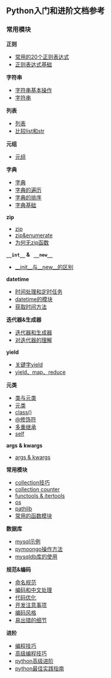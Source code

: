 ## Python入门和进阶文档参考

### 常用模块
**正则**
- [常用的20个正则表达式](https://github.com/fountainhead-gq/ArticleCatalog/blob/master/LearningPython/000_%E5%B8%B8%E7%94%A8%E7%9A%84%E6%AD%A3%E5%88%99%E8%A1%A8%E8%BE%BE%E5%BC%8F.md)
- [正则表达式基础](https://github.com/fountainhead-gq/ArticleCatalog/blob/master/PythonSkill/%E6%AD%A3%E5%88%99%E8%A1%A8%E8%BE%BE%E5%BC%8F.md)

**字符串**
- [字符串基本操作](https://github.com/fountainhead-gq/ArticleCatalog/blob/master/LearningPython/005_%E5%AD%97%E7%AC%A6%E4%B8%B2%E5%9F%BA%E6%9C%AC%E6%93%8D%E4%BD%9C.md)
- [字符串](https://github.com/fountainhead-gq/ArticleCatalog/blob/master/LearningPython/004_%E5%AD%97%E7%AC%A6%E4%B8%B2.md)

**列表**
- [列表](https://github.com/fountainhead-gq/ArticleCatalog/blob/master/LearningPython/006_%E5%88%97%E8%A1%A8.md)
- [比较list和str](https://github.com/fountainhead-gq/ArticleCatalog/blob/master/LearningPython/007_%E6%AF%94%E8%BE%83list%E5%92%8Cstr.md)

**元组**
- [元组](https://github.com/fountainhead-gq/ArticleCatalog/blob/master/LearningPython/008_%E5%85%83%E7%BB%84.md)

**字典**
- [字典](https://github.com/fountainhead-gq/ArticleCatalog/blob/master/LearningPython/009_%E5%AD%97%E5%85%B8.md)
- [字典的遍历](https://github.com/fountainhead-gq/ArticleCatalog/blob/master/PythonSkill/dict%E5%AD%97%E5%85%B8%E9%81%8D%E5%8E%86%E6%96%B9%E6%B3%95.md)
- [字典的排序](https://github.com/fountainhead-gq/ArticleCatalog/blob/master/PythonSkill/dict%E7%9A%84sorted%E6%8E%92%E5%BA%8F.md)
- [字典基础](https://github.com/fountainhead-gq/ArticleCatalog/blob/master/PythonSkill/%E5%AD%97%E5%85%B8.md)

**zip**
- [zip](https://github.com/fountainhead-gq/ArticleCatalog/blob/master/LearningPython/100_%E5%B9%B6%E8%A1%8C%E8%BF%AD%E4%BB%A3.md)
- [zip&enumerate](https://github.com/fountainhead-gq/ArticleCatalog/blob/master/LearningPython/101_zip%E3%80%81enumerate.md)
- [为何无zip函数](https://github.com/fountainhead-gq/ArticleCatalog/blob/master/PythonSkill/%E4%B8%BA%E4%BB%80%E4%B9%88Python%E6%B2%A1%E6%9C%89unzip%E5%87%BD%E6%95%B0.md)

**`__int__` & ` __new__`**
- [__init__与__new__的区别](https://github.com/fountainhead-gq/ArticleCatalog/blob/master/LearningPython/105___new__%E5%92%8C__init__%E7%9A%84%E5%8C%BA%E5%88%AB.md)

**datetime**

- [时间处理和定时任务](https://github.com/fountainhead-gq/ArticleCatalog/blob/master/LearningPython/402_datetime%E5%A4%84%E7%90%86%E6%97%B6%E9%97%B4%E4%B8%8E%E5%AE%9A%E6%97%B6%E4%BB%BB%E5%8A%A1.md)
- [datetime的模块](https://github.com/fountainhead-gq/ArticleCatalog/blob/master/PythonSkill/datetime%E6%A8%A1%E5%9D%97.md)
- [获取时间方法](https://github.com/fountainhead-gq/ArticleCatalog/blob/master/PythonSkill/%E8%8E%B7%E5%8F%96%E6%97%B6%E9%97%B4%E7%9A%84%E6%96%B9%E6%B3%95.md)

**迭代器&生成器**
- [迭代器和生成器](https://github.com/fountainhead-gq/ArticleCatalog/blob/master/LearningPython/107_%E8%BF%AD%E4%BB%A3%E5%99%A8%E4%B8%8E%E7%94%9F%E6%88%90%E5%99%A8.md)
- [对迭代器的理解](https://github.com/fountainhead-gq/ArticleCatalog/blob/master/PythonSkill/%E5%AF%B9%E8%BF%AD%E4%BB%A3%E5%99%A8%E7%9A%84%E7%90%86%E8%A7%A3.md)

**yield**
- [关键字yield](https://github.com/fountainhead-gq/ArticleCatalog/blob/master/LearningPython/403_%E5%A6%82%E4%BD%95%E7%90%86%E8%A7%A3Python%E5%85%B3%E9%94%AE%E5%AD%97yield.md)
- [yield、map、reduce](https://github.com/fountainhead-gq/ArticleCatalog/blob/master/PythonSkill/filter%E3%80%81map%E3%80%81reduce%E3%80%81lambda%E3%80%81yield.md)


**元类**
- [类与元类](https://github.com/fountainhead-gq/ArticleCatalog/blob/master/PythonSkill/Python%E7%B1%BB%E4%B8%8E%E5%85%83%E7%B1%BB%E7%9A%84%E6%8C%96%E6%8E%98.md)
- [元类](https://github.com/fountainhead-gq/ArticleCatalog/blob/master/PythonSkill/%E5%85%83%E7%B1%BB%20metaclass.md)
- [class()](https://github.com/fountainhead-gq/ArticleCatalog/blob/master/PythonSkill/class()%E5%92%8C%E7%89%B9%E6%AE%8A%E6%96%B9%E6%B3%95.md)
- [@修饰符](https://github.com/fountainhead-gq/ArticleCatalog/blob/master/PythonSkill/%40%E4%BF%AE%E9%A5%B0%E7%AC%A6.md)
- [多重继承](https://github.com/fountainhead-gq/ArticleCatalog/blob/master/PythonSkill/%E5%A4%9A%E9%87%8D%E7%BB%A7%E6%89%BF.md)
- [self](https://github.com/fountainhead-gq/ArticleCatalog/blob/master/PythonSkill/python%E4%B8%ADself%E7%9A%84%E5%90%AB%E4%B9%89.md)

**args & kwargs**
- [args & kwargs](https://github.com/fountainhead-gq/ArticleCatalog/blob/master/PythonSkill/args%20%E5%92%8C%20kwargs.md)

**常用模块**
- [collection技巧](https://github.com/fountainhead-gq/ArticleCatalog/blob/master/PythonSkill/Collection%E5%B0%8F%E6%8A%80%E5%B7%A7.md)
- [collection counter](https://github.com/fountainhead-gq/ArticleCatalog/blob/master/PythonSkill/collections_Counter.md)
- [functools & itertools](https://github.com/fountainhead-gq/ArticleCatalog/blob/master/PythonSkill/operator%2C%20functools%2C%20itertools%E6%A8%A1%E5%9D%97.md)
- [os](https://github.com/fountainhead-gq/ArticleCatalog/blob/master/PythonSkill/os%E6%A8%A1%E5%9D%97.md)
- [pathlib](https://github.com/fountainhead-gq/ArticleCatalog/blob/master/PythonSkill/python3%E4%B8%AD%E7%9A%84pathlib.md)
- [常用的函数模块](https://github.com/fountainhead-gq/ArticleCatalog/blob/master/LearningPython/%E5%A4%9A%E5%A4%8D%E4%B9%A0%E5%B8%B8%E7%94%A8%E5%87%BD%E6%95%B0.md)

**数据库**
- [mysql示例](https://github.com/fountainhead-gq/ArticleCatalog/blob/master/PythonSkill/Mysql%E5%AE%9E%E4%BE%8B%E4%BB%A3%E7%A0%81%E6%95%99%E7%A8%8B.md)
- [pymoongo操作方法](https://github.com/fountainhead-gq/ArticleCatalog/blob/master/PythonSkill/PyMongo%E6%93%8D%E4%BD%9C%E6%96%B9%E6%B3%95.md)
- [mysqldb库的使用](https://github.com/fountainhead-gq/ArticleCatalog/blob/master/PythonSkill/python%E4%B9%8BMySQLdb%E5%BA%93%E7%9A%84%E4%BD%BF%E7%94%A8.md)

**规范&编码**
- [命名规范](https://github.com/fountainhead-gq/ArticleCatalog/blob/master/LearningPython/202_python%E5%91%BD%E5%90%8D%E8%A7%84%E8%8C%83.md)
- [编码和中文处理](https://github.com/fountainhead-gq/ArticleCatalog/blob/master/PythonSkill/Python%E7%BC%96%E7%A0%81%E5%92%8C%E4%B8%AD%E6%96%87%E5%A4%84%E7%90%86.md)
- [代码优化](https://github.com/fountainhead-gq/ArticleCatalog/blob/master/PythonSkill/%E4%BB%A3%E7%A0%81%E6%80%A7%E8%83%BD%E4%BC%98%E5%8C%96%E6%8A%80%E5%B7%A7.md)
- [开发注意事项](https://github.com/fountainhead-gq/ArticleCatalog/blob/master/PythonSkill/%E5%BC%80%E5%8F%91%E6%B3%A8%E6%84%8F%E4%BA%8B%E9%A1%B9.md)
- [编码风格](https://github.com/fountainhead-gq/ArticleCatalog/blob/master/PythonSkill/%E7%BC%96%E7%A0%81%E9%A3%8E%E6%A0%BC.md)
- [易出错的细节](https://github.com/fountainhead-gq/ArticleCatalog/blob/master/PythonSkill/Python%E6%98%93%E5%87%BA%E9%94%99%E7%9A%84%E4%B8%80%E4%BA%9B%E7%BB%86%E8%8A%82.md)   

**进阶**
- [编程技巧](https://github.com/fountainhead-gq/ArticleCatalog/blob/master/PythonSkill/%E9%AB%98%E6%95%88%E7%BC%96%E7%A8%8B%E6%8A%80%E5%B7%A7.md)
- [高级编程技巧](https://github.com/fountainhead-gq/ArticleCatalog/blob/master/PythonSkill/%E9%AB%98%E7%BA%A7%E7%BC%96%E7%A8%8B%E6%8A%80%E5%B7%A7NEW.md)
- [python高级进阶](https://github.com/fountainhead-gq/ArticleCatalog/blob/master/PythonSkill/python%E9%AB%98%E7%BA%A7%E8%BF%9B%E9%98%B6%E8%B5%84%E6%96%99.md)
- [python最佳实践指南](https://github.com/fountainhead-gq/ArticleCatalog/blob/master/PythonSkill/python%E6%9C%80%E4%BD%B3%E5%AE%9E%E8%B7%B5%E6%8C%87%E5%8D%97.md)
